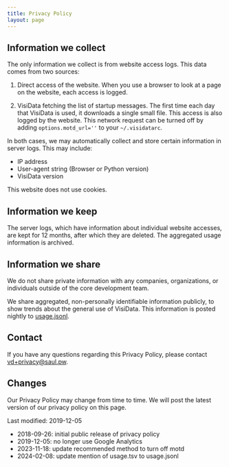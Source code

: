 ```yaml
---
title: Privacy Policy
layout: page
---
```


## Information we collect

The only information we collect is from website access logs.  This data comes from two sources:

1. Direct access of the website.  When you use a browser to look at a page on the website, each access is logged.

2. VisiData fetching the list of startup messages.  The first time each day that VisiData is used, it downloads a single small file.  This access is also logged by the website.
This network request can be turned off by adding `options.motd_url=''` to your `~/.visidatarc`.

In both cases, we may automatically collect and store certain information in server logs. This may include:

  - IP address
  - User-agent string (Browser or Python version)
  - VisiData version

This website does not use cookies.

## Information we keep

The server logs, which have information about individual website accesses, are kept for 12 months, after which they are deleted.  The aggregated usage information is archived.

## Information we share

We do not share private information with any companies, organizations, or individuals outside of the core development team.

We share aggregated, non-personally identifiable information publicly, to show trends about the general use of VisiData.  This information is posted nightly to [usage.jsonl](https://visidata.org/usage.jsonl).

## Contact

If you have any questions regarding this Privacy Policy, please contact [vd+privacy@saul.pw](mailto:vd+privacy@saul.pw).

## Changes

Our Privacy Policy may change from time to time. We will post the latest version of our privacy policy on this page.

Last modified: 2019-12-05

* 2018-09-26: initial public release of privacy policy
* 2019-12-05: no longer use Google Analytics
* 2023-11-18: update recommended method to turn off motd
* 2024-02-08: update mention of usage.tsv to usage.jsonl
